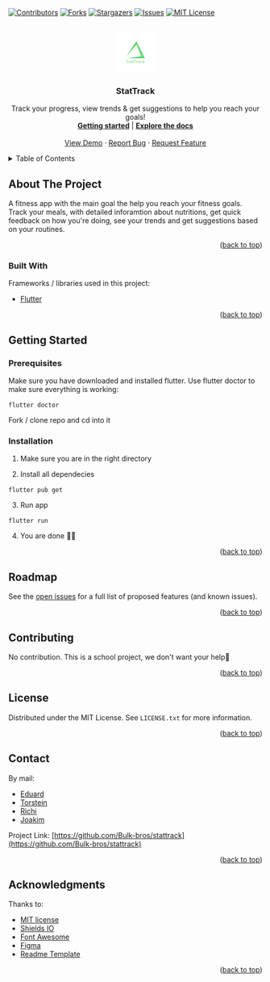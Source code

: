 <!-- Improved compatibility of back to top link: See: https://github.com/othneildrew/Best-README-Template/pull/73 -->

<a name="readme-top"></a>

<!--
*** Thanks for checking out the Best-README-Template. If you have a suggestion
*** that would make this better, please fork the repo and create a pull request
*** or simply open an issue with the tag "enhancement".
*** Don't forget to give the project a star!
*** Thanks again! Now go create something AMAZING! :D
-->

<!-- PROJECT SHIELDS -->
<!--
*** I'm using markdown "reference style" links for readability.
*** Reference links are enclosed in brackets [ ] instead of parentheses ( ).
*** See the bottom of this document for the declaration of the reference variables
*** for contributors-url, forks-url, etc. This is an optional, concise syntax you may use.
*** https://www.markdownguide.org/basic-syntax/#reference-style-links
-->

[![Contributors][contributors-shield]][contributors-url]
[![Forks][forks-shield]][forks-url]
[![Stargazers][stars-shield]][stars-url]
[![Issues][issues-shield]][issues-url]
[![MIT License][license-shield]][license-url]

<!-- PROJECT LOGO -->
<br />
<div align="center">
  <a href="https://github.com/Bulk-bros/stattrack">
    <img src="assets/logo/logo.svg" alt="Logo" width="80" height="80">
  </a>

  <h3 align="center">StatTrack</h3>

  <p align="center">
    Track your progress, view trends & get suggestions to help you reach your goals!
    <br />
    <a href="#"><strong>Getting started</strong></a>
    |
    <a href="https://github.com/Bulk-bros/stattrack/blob/main/README.md"><strong>Explore the docs</strong></a>
    <br />
    <br />
    <a href="#">View Demo</a>
    ·
    <a href="https://github.com/Bulk-bros/stattrack/issues">Report Bug</a>
    ·
    <a href="https://github.com/Bulk-bros/stattrack/issues">Request Feature</a>
  </p>
</div>

<!-- TABLE OF CONTENTS -->
<details>
  <summary>Table of Contents</summary>
  <ol>
    <li>
      <a href="#about-the-project">About The Project</a>
      <ul>
        <li><a href="#built-with">Built With</a></li>
      </ul>
    </li>
    <li>
      <a href="#getting-started">Getting Started</a>
      <ul>
        <li><a href="#prerequisites">Prerequisites</a></li>
        <li><a href="#installation">Installation</a></li>
      </ul>
    </li>
    <li><a href="#roadmap">Roadmap</a></li>
    <li><a href="#contributing">Contributing</a></li>
    <li><a href="#license">License</a></li>
    <li><a href="#contact">Contact</a></li>
    <li><a href="#acknowledgments">Acknowledgments</a></li>
  </ol>
</details>

<!-- ABOUT THE PROJECT -->

## About The Project

A fitness app with the main goal the help you reach your fitness goals. Track your meals, with detailed inforamtion about nutritions, get quick feedback on how you're doing, see your trends and get suggestions based on your routines.

<p align="right">(<a href="#readme-top">back to top</a>)</p>

### Built With

Frameworks / libraries used in this project:

- <a href="">Flutter</a>

<!-- For reference --

- [![Next][next.js]][next-url]
- [![React][react.js]][react-url]
- [![Vue][vue.js]][vue-url]
- [![Angular][angular.io]][angular-url]
- [![Svelte][svelte.dev]][svelte-url]
- [![Laravel][laravel.com]][laravel-url]
- [![Bootstrap][bootstrap.com]][bootstrap-url]
- [![JQuery][jquery.com]][jquery-url] -->

<p align="right">(<a href="#readme-top">back to top</a>)</p>

<!-- GETTING STARTED -->

## Getting Started

### Prerequisites

Make sure you have downloaded and installed flutter. Use flutter doctor to make sure everything is working:

```
flutter doctor
```

Fork / clone repo and cd into it

### Installation

1. Make sure you are in the right directory

2. Install all dependecies

```
flutter pub get
```

3. Run app

```
flutter run
```

4. You are done 👍🏿

<p align="right">(<a href="#readme-top">back to top</a>)</p>

<!-- ROADMAP -->

## Roadmap

See the [open issues](https://github.com/Bulk-bros/stattrack/issues) for a full list of proposed features (and known issues).

<p align="right">(<a href="#readme-top">back to top</a>)</p>

<!-- CONTRIBUTING -->

## Contributing

No contribution. This is a school project, we don't want your help😤

<p align="right">(<a href="#readme-top">back to top</a>)</p>

<!-- LICENSE -->

## License

Distributed under the MIT License. See `LICENSE.txt` for more information.

<p align="right">(<a href="#readme-top">back to top</a>)</p>

<!-- CONTACT -->

## Contact

By mail:

- <a href="mailto: falniir@gmail.com">Eduard</a>
- <a href="mailto: taurstein@gmail.com">Torstein</a>
- <a href="#">Richi</a>
- <a href="mailto: joakimedvardsen2000@gmail.com">Joakim</a>

Project Link: [https://github.com/Bulk-bros/stattrack](https://github.com/Bulk-bros/stattrack)

<p align="right">(<a href="#readme-top">back to top</a>)</p>

<!-- ACKNOWLEDGMENTS -->

## Acknowledgments

Thanks to:

- [MIT license](https://github.com/Bulk-bros/stattrack/blob/main/LICENSE)
- [Shields IO](https://shields.io)
- [Font Awesome](https://fontawesome.com)
- [Figma](https://www.figma.com)
- [Readme Template](https://github.com/othneildrew/Best-README-Template)

<p align="right">(<a href="#readme-top">back to top</a>)</p>

<!-- MARKDOWN LINKS & IMAGES -->
<!-- https://www.markdownguide.org/basic-syntax/#reference-style-links -->

[contributors-shield]: https://img.shields.io/github/contributors/bulk-bros/stattrack?style=for-the-badge
[contributors-url]: https://github.com/Bulk-bros/stattrack/graphs/contributors
[forks-shield]: https://img.shields.io/github/forks/bulk-bros/stattrack?style=for-the-badge
[forks-url]: https://github.com/Bulk-bros/stattrack/network/members
[stars-shield]: https://img.shields.io/github/stars/bulk-bros/stattrack?style=for-the-badge
[stars-url]: https://github.com/Bulk-bros/stattrack/stargazers
[issues-shield]: https://img.shields.io/github/issues/bulk-bros/stattrack?style=for-the-badge
[issues-url]: https://github.com/Bulk-bros/stattrack/issues
[license-shield]: https://img.shields.io/github/license/bulk-bros/stattrack?style=for-the-badge
[license-url]: https://github.com/Bulk-bros/stattrack/blob/main/LICENSE
